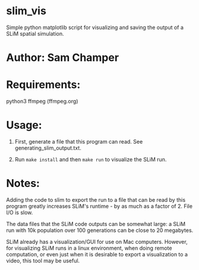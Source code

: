 # slim_vis

Simple python matplotlib script for visualizing and saving the output of a SLiM spatial simulation.

# Author: Sam Champer

# Requirements:
python3
ffmpeg (ffmpeg.org)

# Usage:
1. First, generate a file that this program can read. See generating_slim_output.txt.

2. Run ``make install`` and then ``make run`` to visualize the SLiM run.

# Notes:
Adding the code to slim to export the run to a file that can be read by this program greatly increases SLiM's runtime - by as much as a factor of 2. File I/O is slow.

The data files that the SLiM code outputs can be somewhat large: a SLiM run with 10k population over 100 generations can be close to 20 megabytes.

SLiM already has a visualization/GUI for use on Mac computers. However, for visualizing SLiM runs in a linux environment, when doing remote computation, or even just when it is desirable to export a visualization to a video, this tool may be useful.

